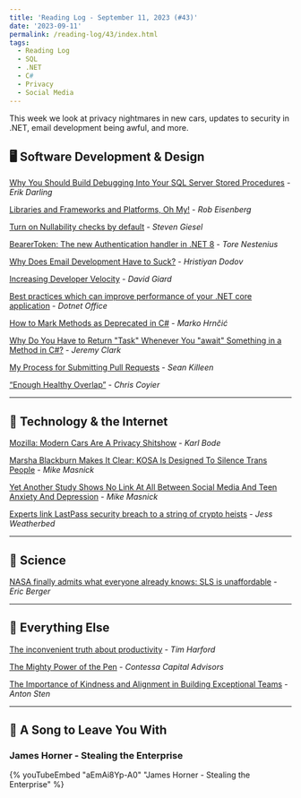 ```yaml
---
title: 'Reading Log - September 11, 2023 (#43)'
date: '2023-09-11'
permalink: /reading-log/43/index.html
tags:
  - Reading Log
  - SQL
  - .NET
  - C#
  - Privacy
  - Social Media
---
```


This week we look at privacy nightmares in new cars, updates to security in .NET, email development being awful, and more.
<!-- excerpt -->

## 🖥 Software Development & Design

[Why You Should Build Debugging Into Your SQL Server Stored Procedures](https://erikdarling.com/why-you-should-build-debugging-into-your-sql-server-stored-procedures/) - *Erik Darling*

[Libraries and Frameworks and Platforms, Oh My!](https://eisenbergeffect.medium.com/libraries-and-frameworks-and-platforms-oh-my-f77a0ec3d57d) - *Rob Eisenberg*

[Turn on Nullability checks by default](https://steven-giesel.com/blogPost/f65dee5e-a4eb-44b4-b338-a453acfdd5bd) - *Steven Giesel*

[BearerToken: The new Authentication handler in .NET 8](https://nestenius.se/2023/08/29/bearertoken-the-new-authentication-handler-in-net-8/) - *Tore Nestenius*

[Why Does Email Development Have to Suck?](https://dodov.dev/blog/why-does-email-development-have-to-suck) - *Hristiyan Dodov*

[Increasing Developer Velocity](https://davidgiard.com/increasing-developer-velocity) - *David Giard*

[Best practices which can improve performance of your .NET core application](https://www.dotnetoffice.com/2023/08/best-practices-which-can-improve.html) - *Dotnet Office*

[How to Mark Methods as Deprecated in C#](https://code-maze.com/csharp-mark-methods-as-depricated/) - *Marko Hrnčić*

[Why Do You Have to Return "Task" Whenever You "await" Something in a Method in C#?](https://jeremybytes.blogspot.com/2023/08/why-do-you-have-to-return-task-whenever.html) - *Jeremy Clark*

[My Process for Submitting Pull Requests](https://seankilleen.com/2023/08/my-process-for-submitting-pull-requests/) - *Sean Killeen*

[“Enough Healthy Overlap”](https://chriscoyier.net/2023/09/04/enough-healthy-overlap/) - *Chris Coyier*

---

## 📡 Technology & the Internet

[Mozilla: Modern Cars Are A Privacy Shitshow](https://www.techdirt.com/2023/09/07/mozilla-modern-cars-are-a-privacy-shitshow/) - *Karl Bode*

[Marsha Blackburn Makes It Clear: KOSA Is Designed To Silence Trans People](https://www.techdirt.com/2023/09/06/marsha-blackburn-makes-it-clear-kosa-is-designed-to-silence-trans-people/) - *Mike Masnick*

[Yet Another Study Shows No Link At All Between Social Media And Teen Anxiety And Depression](https://www.techdirt.com/2023/09/05/yet-another-study-shows-no-link-at-all-between-social-media-and-teen-anxiety-and-depression/) - *Mike Masnick*

[Experts link LastPass security breach to a string of crypto heists](https://www.theverge.com/2023/9/7/23862658/lastpass-security-breach-crypto-heists-hackers) - *Jess Weatherbed*

---

## 🔬 Science

[NASA finally admits what everyone already knows: SLS is unaffordable](https://arstechnica.com/space/2023/09/nasa-finally-admits-what-everyone-already-knows-sls-is-unaffordable/) - *Eric Berger*

---

## 🎒 Everything Else

[The inconvenient truth about productivity](https://timharford.com/2023/08/the-inconvenient-truth-about-productivity/) - *Tim Harford*

[The Mighty Power of the Pen](https://contessacapitaladvisors.com/blog/f/the-mighty-power-of-the-pen) - *Contessa Capital Advisors*

[The Importance of Kindness and Alignment in Building Exceptional Teams](https://www.antonsten.com/teams/) - *Anton Sten*

---

## 🎵 A Song to Leave You With

<h3 class="music">James Horner - Stealing the Enterprise</h3>

{% youTubeEmbed "aEmAi8Yp-A0" "James Horner - Stealing the Enterprise" %}